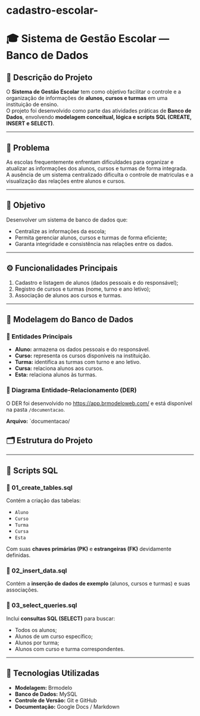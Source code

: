 # cadastro-escolar-
# 🎓 Sistema de Gestão Escolar — Banco de Dados

## 📘 Descrição do Projeto
O **Sistema de Gestão Escolar** tem como objetivo facilitar o controle e a organização de informações de **alunos, cursos e turmas** em uma instituição de ensino.  
O projeto foi desenvolvido como parte das atividades práticas de **Banco de Dados**, envolvendo **modelagem conceitual, lógica e scripts SQL (CREATE, INSERT e SELECT)**.

---

## 🧩 Problema
As escolas frequentemente enfrentam dificuldades para organizar e atualizar as informações dos alunos, cursos e turmas de forma integrada.  
A ausência de um sistema centralizado dificulta o controle de matrículas e a visualização das relações entre alunos e cursos.

---

## 🎯 Objetivo
Desenvolver um sistema de banco de dados que:
- Centralize as informações da escola;
- Permita gerenciar alunos, cursos e turmas de forma eficiente;
- Garanta integridade e consistência nas relações entre os dados.

---

## ⚙️ Funcionalidades Principais
1. Cadastro e listagem de alunos (dados pessoais e do responsável);  
2. Registro de cursos e turmas (nome, turno e ano letivo);  
3. Associação de alunos aos cursos e turmas.  

---

## 🧠 Modelagem do Banco de Dados

### 🧾 Entidades Principais
- **Aluno:** armazena os dados pessoais e do responsável.  
- **Curso:** representa os cursos disponíveis na instituição.  
- **Turma:** identifica as turmas com turno e ano letivo.  
- **Cursa:** relaciona alunos aos cursos.  
- **Esta:** relaciona alunos às turmas.

### 🧩 Diagrama Entidade-Relacionamento (DER)
O DER foi desenvolvido no https://app.brmodeloweb.com/ e está disponível na pasta `/documentacao`.

**Arquivo:** `documentacao/


## 🗂️ Estrutura do Projeto
---

## 💾 Scripts SQL

### 📄 01_create_tables.sql
Contém a criação das tabelas:
- `Aluno`
- `Curso`
- `Turma`
- `Cursa`
- `Esta`

Com suas **chaves primárias (PK)** e **estrangeiras (FK)** devidamente definidas.

### 📄 02_insert_data.sql
Contém a **inserção de dados de exemplo** (alunos, cursos e turmas) e suas associações.

### 📄 03_select_queries.sql
Inclui **consultas SQL (SELECT)** para buscar:
- Todos os alunos;  
- Alunos de um curso específico;  
- Alunos por turma;  
- Alunos com curso e turma correspondentes.

---

## 🧱 Tecnologias Utilizadas
- **Modelagem:** Brmodelo
- **Banco de Dados:** MySQL  
- **Controle de Versão:** Git e GitHub  
- **Documentação:** Google Docs / Markdown  
